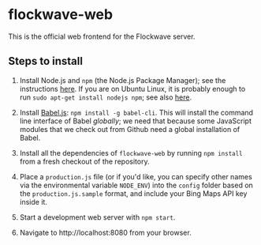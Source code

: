 flockwave-web
=============

This is the official web frontend for the Flockwave server.

Steps to install
----------------

1. Install Node.js and ``npm`` (the Node.js Package Manager); see the
   instructions [here](https://docs.npmjs.com/getting-started/installing-node).
   If you are on Ubuntu Linux, it is probably enough to run ``sudo apt-get
   install nodejs npm``; see also
   [here](https://www.digitalocean.com/community/tutorials/how-to-install-node-js-on-an-ubuntu-14-04-server).

2. Install [Babel.js](http://babeljs.io/): ``npm install -g babel-cli``. This
   will install the command line interface of Babel _globally_; we need that
   because some JavaScript modules that we check out from Github need a global
   installation of Babel.

3. Install all the dependencies of ``flockwave-web`` by running ``npm install``
   from a fresh checkout of the repository.

4. Place a ``production.js`` file (or if you'd like,
   you can specify other names via the environmental variable ``NODE_ENV``)
   into the ``config`` folder based on the ``production.js.sample`` format,
   and include your Bing Maps API key inside it.

5. Start a development web server with ``npm start``.

6. Navigate to http://localhost:8080 from your browser.

